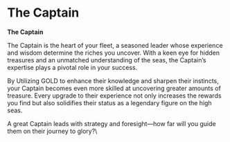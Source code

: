 # The Captain

**The Captain**

The Captain is the heart of your fleet, a seasoned leader whose experience and wisdom determine the riches you uncover. With a keen eye for hidden treasures and an unmatched understanding of the seas, the Captain’s expertise plays a pivotal role in your success.

By Utilizing GOLD to enhance their knowledge and sharpen their instincts, your Captain becomes even more skilled at uncovering greater amounts of treasure. Every upgrade to their experience not only increases the rewards you find but also solidifies their status as a legendary figure on the high seas.

A great Captain leads with strategy and foresight—how far will you guide them on their journey to glory?\
